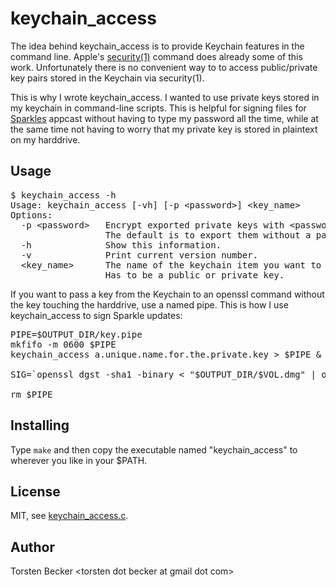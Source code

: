 # keychain_access

The idea behind keychain_access is to provide Keychain features in the command line.  Apple's [security(1)](http://developer.apple.com/documentation/Darwin/Reference/ManPages/man1/security.1.html) command does already some of this work. Unfortunately there is no convenient way to to access public/private key pairs stored in the Keychain via security(1).

This is why I wrote keychain_access.  I wanted to use private keys stored in my keychain in command-line scripts.  This is helpful for signing files for
[Sparkles](http://sparkle.andymatuschak.org/) appcast without having to type my password all the time, while at the same time not having to worry that my private key is stored in plaintext on my harddrive.


## Usage

<pre>
$ keychain_access -h
Usage: keychain_access [-vh] [-p &lt;password>] &lt;key_name>
Options:
  -p &lt;password>   Encrypt exported private keys with &lt;password>.
                  The default is to export them without a password.
  -h              Show this information.
  -v              Print current version number.
  &lt;key_name>      The name of the keychain item you want to access.
                  Has to be a public or private key.
</pre>

If you want to pass a key from the Keychain to an openssl command without the key touching the harddrive, use a named pipe.  This is how I use keychain_access to sign Sparkle updates:

<pre>
PIPE=$OUTPUT_DIR/key.pipe
mkfifo -m 0600 $PIPE
keychain_access a.unique.name.for.the.private.key > $PIPE &amp;

SIG=`openssl dgst -sha1 -binary &lt; "$OUTPUT_DIR/$VOL.dmg" | openssl dgst -dss1 -sign "$PIPE" | openssl enc -base64`

rm $PIPE
</pre>


## Installing

Type <code>make</code> and then copy the executable named "keychain_access" to wherever you like in your $PATH.


## License

MIT, see [keychain_access.c](keychain_access.c).


## Author

Torsten Becker &lt;torsten dot becker at gmail dot com>
